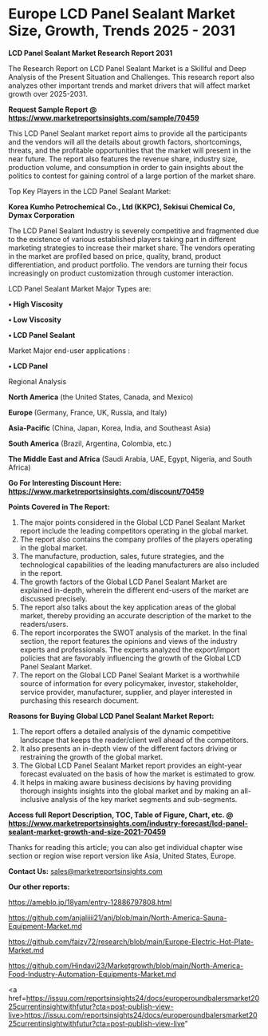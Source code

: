 # Europe LCD Panel Sealant Market Size, Growth, Trends 2025 - 2031

<strong>LCD Panel Sealant Market Research Report 2031</strong>

The Research Report on LCD Panel Sealant Market is a Skillful and Deep Analysis of the Present Situation and Challenges. This research report also analyzes other important trends and market drivers that will affect market growth over 2025-2031.

<strong>Request Sample Report @ <a href=https://www.marketreportsinsights.com/sample/70459>https://www.marketreportsinsights.com/sample/70459</a></strong>

This LCD Panel Sealant market report aims to provide all the participants and the vendors will all the details about growth factors, shortcomings, threats, and the profitable opportunities that the market will present in the near future. The report also features the revenue share, industry size, production volume, and consumption in order to gain insights about the politics to contest for gaining control of a large portion of the market share.

Top Key Players in the LCD Panel Sealant Market:

<strong>Korea Kumho Petrochemical Co., Ltd (KKPC), Sekisui Chemical Co, Dymax Corporation</strong>

The LCD Panel Sealant Industry is severely competitive and fragmented due to the existence of various established players taking part in different marketing strategies to increase their market share. The vendors operating in the market are profiled based on price, quality, brand, product differentiation, and product portfolio. The vendors are turning their focus increasingly on product customization through customer interaction.

LCD Panel Sealant Market Major Types are:

<strong>• High Viscosity

• Low Viscosity

• LCD Panel Sealant</strong>

Market Major end-user applications :

<strong>• LCD Panel</strong>

Regional Analysis

</u><strong><b>North America</b></strong> (the United States, Canada, and Mexico)

<strong><b>Europe </b></strong>(Germany, France, UK, Russia, and Italy)

<strong><b>Asia-Pacific</b></strong> (China, Japan, Korea, India, and Southeast Asia)

<strong><b>South America</b></strong> (Brazil, Argentina, Colombia, etc.)

<strong><b>The Middle East and Africa</b></strong> (Saudi Arabia, UAE, Egypt, Nigeria, and South Africa)

<strong>Go For Interesting Discount Here: <a href=https://www.marketreportsinsights.com/discount/70459>https://www.marketreportsinsights.com/discount/70459</a></strong>

<strong>Points Covered in The Report:</strong>
<ol>
  <li>The major points considered in the Global LCD Panel Sealant Market report include the leading competitors operating in the global market.</li>
  <li>The report also contains the company profiles of the players operating in the global market.</li>
  <li>The manufacture, production, sales, future strategies, and the technological capabilities of the leading manufacturers are also included in the report.</li>
  <li>The growth factors of the Global LCD Panel Sealant Market are explained in-depth, wherein the different end-users of the market are discussed precisely.</li>
  <li>The report also talks about the key application areas of the global market, thereby providing an accurate description of the market to the readers/users.</li>
  <li>The report incorporates the SWOT analysis of the market. In the final section, the report features the opinions and views of the industry experts and professionals. The experts analyzed the export/import policies that are favorably influencing the growth of the Global LCD Panel Sealant Market.</li>
  <li>The report on the Global LCD Panel Sealant Market is a worthwhile source of information for every policymaker, investor, stakeholder, service provider, manufacturer, supplier, and player interested in purchasing this research document.</li>
</ol>
<strong>Reasons for Buying Global LCD Panel Sealant Market Report:</strong>

<ol>
  <li>The report offers a detailed analysis of the dynamic competitive landscape that keeps the reader/client well ahead of the competitors.</li>
  <li>It also presents an in-depth view of the different factors driving or restraining the growth of the global market.</li>
  <li>The Global LCD Panel Sealant Market report provides an eight-year forecast evaluated on the basis of how the market is estimated to grow.</li>
  <li>It helps in making aware business decisions by having providing thorough insights insights into the global market and by making an all-inclusive analysis of the key market segments and sub-segments.</li>
</ol>
<strong>Access full Report Description, TOC, Table of Figure, Chart, etc. @ <a href=https://www.marketreportsinsights.com/industry-forecast/lcd-panel-sealant-market-growth-and-size-2021-70459>https://www.marketreportsinsights.com/industry-forecast/lcd-panel-sealant-market-growth-and-size-2021-70459</a></strong>


Thanks for reading this article; you can also get individual chapter wise section or region wise report version like Asia, United States, Europe.

<strong>Contact Us:</strong>
sales@marketreportsinsights.com

<strong>Our other reports:</strong>

<a href=https://ameblo.jp/18yam/entry-12886797808.html>https://ameblo.jp/18yam/entry-12886797808.html</a>

<a href=https://github.com/anjaliiii21/anj/blob/main/North-America-Sauna-Equipment-Market.md>https://github.com/anjaliiii21/anj/blob/main/North-America-Sauna-Equipment-Market.md</a>

<a href=https://github.com/faizy72/research/blob/main/Europe-Electric-Hot-Plate-Market.md>https://github.com/faizy72/research/blob/main/Europe-Electric-Hot-Plate-Market.md</a>

<a href=https://github.com/Hindavi23/Marketgrowth/blob/main/North-America-Food-Industry-Automation-Equipments-Market.md>https://github.com/Hindavi23/Marketgrowth/blob/main/North-America-Food-Industry-Automation-Equipments-Market.md</a>

<a href=https://issuu.com/reportsinsights24/docs/europeroundbalersmarket2025currentinsightwithfutur?cta=post-publish-view-live>https://issuu.com/reportsinsights24/docs/europeroundbalersmarket2025currentinsightwithfutur?cta=post-publish-view-live</a>"
